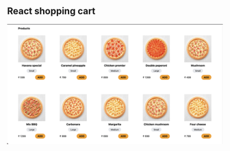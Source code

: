 ## React shopping cart 

![Realtime Pizza app](https://github.com/debugger592/React-shopping-cart-main/blob/main/Screenshot%202021-06-14.png)

